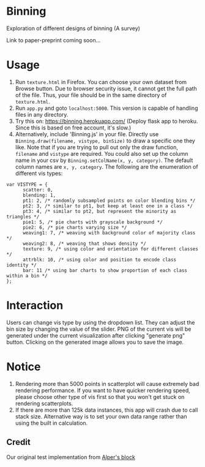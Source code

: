 # Binning
Exploration of different designs of binning (A survey)

Link to paper-preprint coming soon...

# Usage
1. Run `texture.html` in Firefox. You can choose your own dataset from Browse button. Due to browser security issue, it cannot get the full path of the file. Thus, your file should be in the same directory of `texture.html`.
2. Run `app.py` and goto `localhost:5000`. This version is capable of handling files in any directory.
3. Try this on: https://binning.herokuapp.com/ (Deploy flask app to heroku. Since this is based on free account, it's slow.)
4. Alternatively, include 'Binning.js' in your file. Directly use ```Binning.draw(filename, vistype, binSize)``` to draw a specific one they like. 
Note that if you are trying to pull out only the draw function, ```filename``` and ```vistype``` are required.
You could also set up the column name in your csv by `Binning.setColName(x, y, category)`. The default column names are `x, y, category`.
The following are the enumeration of different vis types:
```
var VISTYPE = {
	  scatter: 0,
	  blending: 1,
	  pt1: 2, /* randomly subsampled points on color blending bins */
	  pt2: 3, /* similar to pt1, but keep at least one in a class */
	  pt3: 4, /* similar to pt2, but represent the minority as triangles */
	  pie1: 5, /* pie charts with grayscale background */
	  pie2: 6, /* pie charts varying size */
	  weaving1: 7, /* weaving with background color of majority class */
	  weaving2: 8, /* weaving that shows density */
	  texture: 9, /* using color and orientation for different classes */
	  attrblk: 10, /* using color and position to encode class identity */
	  bar: 11 /* using bar charts to show proportion of each class within a bin */
};
```
# Interaction
Users can change vis type by using the dropdown list.
They can adjust the bin size by changing the value of the slider.
PNG of the current vis will be generated under the current visualization after clicking "generate png" button.
Clicking on the generated image allows you to save the image.

# Notice
1. Rendering more than 5000 points in scatterplot will cause extremely bad rendering performance.
 If you want to have quicker rendering speed, please choose other type of vis first so that you won't get stuck on rendering scatterplots.
2. If there are more than 125k data instances, this app will crash due to call stack size. Alternative way is to set your own data range rather than using the built in calculation.

## Credit
Our original test implementation from [Alper's block](http://bl.ocks.org/yelper/307b1cef7ef792722d4cbde61099a265)
